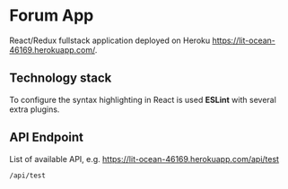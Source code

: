 # Forum App
React/Redux fullstack application deployed on Heroku https://lit-ocean-46169.herokuapp.com/.

## Technology stack
To configure the syntax highlighting in React is used **ESLint** with several extra plugins.

## API Endpoint
List of available API, e.g. https://lit-ocean-46169.herokuapp.com/api/test
```
/api/test
```
